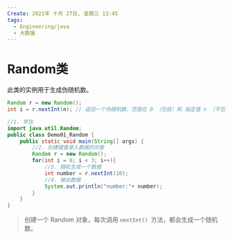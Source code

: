 ```yaml
---
Create: 2021年 十月 27日, 星期三 13:45
tags: 
  - Engineering/java
  - 大数据
---
```






# Random类

此类的实例用于生成伪随机数。

```java
Random r = new Random(); 
int i = r.nextInt(n); // 返回一个伪随机数，范围在 0 （包括）和 指定值 n （不包括）之间的 int 值。

//1. 导包 
import java.util.Random; 
public class Demo01_Random {
    public static void main(String[] args) { 
        //2. 创建键盘录入数据的对象 
        Random r = new Random();
        for(int i = 0; i < 3; i++){ 
            //3. 随机生成一个数据 
            int number = r.nextInt(10); 
            //4. 输出数据 
            System.out.println("number:"+ number); 
        }
    }
}
```

> 创建一个 Random 对象，每次调用 `nextInt() `方法，都会生成一个随机数。
